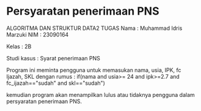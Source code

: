 # Persyaratan penerimaan PNS
ALGORITMA DAN STRUKTUR DATA2 TUGAS
Nama : Muhammad Idris Marzuki
NIM : 23090164

Kelas : 2B

Studi kasus : Syarat penerimaan PNS

Program ini meminta pengguna untuk memasukan nama, usia, IPK, fc Ijazah, SKL dengan rumus :
if(nama and usia>= 24 and ipk>=2.7 and fc_ijazah=="sudah" and skl=="sudah")

kemudian program akan menampilkan lulus atau tidaknya pengguna dalam persyaratan penerimaan PNS.
